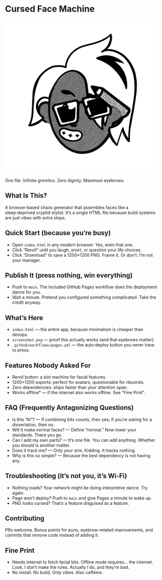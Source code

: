 # Cursed Face Machine

![A freshly conjured goblin](screenshot.png)

One file. Infinite gremlins. Zero dignity. Maximum eyebrows.

## What Is This?
A browser‑based chaos generator that assembles faces like a sleep‑deprived cryptid stylist. It’s a single HTML file because build systems are just vibes with extra steps.

## Quick Start (because you’re busy)
- Open `index.html` in any modern browser. Yes, even that one.
- Click “Reroll” until you laugh, snort, or question your life choices.
- Click “Download” to save a 1200×1200 PNG. Frame it. Or don’t. I’m not your manager.

## Publish It (press nothing, win everything)
- Push to `main`. The included GitHub Pages workflow does the deployment dance for you.
- Wait a minute. Pretend you configured something complicated. Take the credit anyway.

## What’s Here
- `index.html` — the entire app, because minimalism is cheaper than devops.
- `screenshot.png` — proof this actually works (and that eyebrows matter).
- `.github/workflows/pages.yml` — the auto‑deploy button you never have to press.

## Features Nobody Asked For
- Reroll button: a slot machine for facial features.
- 1200×1200 exports: perfect for avatars, questionable for résumés.
- Zero dependencies: ships faster than your attention span.
- Works offline* — if the internet also works offline. See “Fine Print”.

## FAQ (Frequently Antagonizing Questions)
- Is this “AI”? — If combining bits counts, then yes; if you’re asking for a dissertation, then no.
- Will it make normal faces? — Define “normal.” Now lower your standards. There you go.
- Can I add my own parts? — It’s one file. You can add anything. Whether you should is another matter.
- Does it track me? — Only your sins. Kidding. It tracks nothing.
- Why is this so simple? — Because the best dependency is not having any.

## Troubleshooting (it’s not you, it’s Wi‑Fi)
- Nothing loads? Your network might be doing interpretive dance. Try again.
- Page won’t deploy? Push to `main` and give Pages a minute to wake up.
- PNG looks cursed? That’s a feature disguised as a feature.

## Contributing
PRs welcome. Bonus points for puns, eyebrow-related improvements, and commits that remove code instead of adding it.

## Fine Print
- Needs internet to fetch facial bits. Offline mode requires… the internet. Look, I don’t make the rules. Actually I do, and they’re bad.
- No install. No build. Only vibes. Also caffeine.
